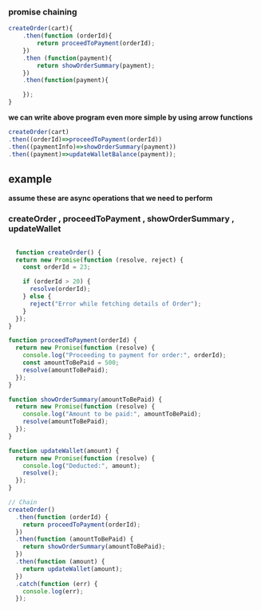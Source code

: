 ### promise chaining
```js
createOrder(cart){
    .then(function (orderId){
        return proceedToPayment(orderId);
    })
    .then (function(payment){
        return showOrderSummary(payment);
    })
    .then(function(payment){

    });
}
```

**we can write above program even more simple by using arrow functions**
```js
createOrder(cart)
.then((orderId)=>proceedToPayment(orderId))
.then((paymentInfo)=>showOrderSummary(payment))
.then((payment)=>updateWalletBalance(payment));
```


## example
**assume these are async operations that we need to perform**

### createOrder , proceedToPayment , showOrderSummary , updateWallet
```js

  function createOrder() {
  return new Promise(function (resolve, reject) {
    const orderId = 23;

    if (orderId > 20) {
      resolve(orderId); 
    } else {
      reject("Error while fetching details of Order");
    }
  });
}

function proceedToPayment(orderId) {
  return new Promise(function (resolve) {
    console.log("Proceeding to payment for order:", orderId);
    const amountToBePaid = 500; 
    resolve(amountToBePaid);
  });
}

function showOrderSummary(amountToBePaid) {
  return new Promise(function (resolve) {
    console.log("Amount to be paid:", amountToBePaid);
    resolve(amountToBePaid);
  });
}

function updateWallet(amount) {
  return new Promise(function (resolve) {
    console.log("Deducted:", amount);
    resolve();
  });
}

// Chain
createOrder()
  .then(function (orderId) {
    return proceedToPayment(orderId);
  })
  .then(function (amountToBePaid) {
    return showOrderSummary(amountToBePaid);
  })
  .then(function (amount) {
    return updateWallet(amount);
  })
  .catch(function (err) {
    console.log(err);
  });


```